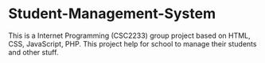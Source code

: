 # Student-Management-System
This is a Internet Programming (CSC2233) group project based on HTML, CSS, JavaScript, PHP. This project help for school to manage their students and other stuff.
